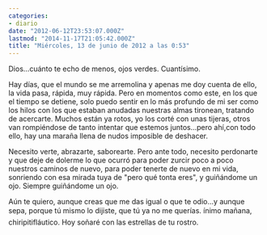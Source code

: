 ```yaml
---
categories:
- diario
date: "2012-06-12T23:53:07.000Z"
lastmod: "2014-11-17T21:05:42.000Z"
title: "Miércoles, 13 de junio de 2012 a las 0:53"
---
```


Dios...cuánto te echo de menos, ojos verdes. Cuantí­simo.


Hay dí­as, que el mundo se me arremolina y apenas me doy cuenta de ello, la vida pasa, rápida, muy rápida. Pero en momentos como este, en los que el tiempo se detiene, solo puedo sentir en lo más profundo de mi ser como los hilos con los que estaban anudadas nuestras almas tironean, tratando de acercarte. Muchos están ya rotos, yo los corté con unas tijeras, otros van rompiéndose de tanto intentar que estemos juntos...pero ahí­,con todo ello, hay una maraña llena de nudos imposible de deshacer. 

Necesito verte, abrazarte, saborearte. Pero ante todo, necesito perdonarte y que deje de dolerme lo que ocurró para poder zurcir poco a poco nuestros caminos de nuevo, para poder tenerte de nuevo en mi vida, sonriendo con esa mirada tuya de "pero qué tonta eres", y guiñándome un ojo. Siempre guiñándome un ojo.

Aún te quiero, aunque creas que me das igual o que te odio...y aunque sepa, porque tú mismo lo dijiste, que tú ya no me querí­as. ínimo mañana, chiripitifláutico. Hoy soñaré con las estrellas de tu rostro.